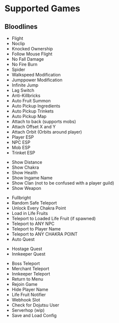 # Supported Games

## Bloodlines
- Flight
- Noclip
- Knocked Ownership
- Follow Mouse Flight
- No Fall Damage
- No Fire Burn
- Spider
- Walkspeed Modification
- Jumppower Modification
- Infinite Jump
- Lag Switch
- Anti-Killbricks
- Auto Fruit Summon
- Auto Pickup Ingredients
- Auto Pickup Trinkets
- Auto Pickup Map
- Attach to back (supports mobs)
- Attach Offset X and Y
- Attach Orbit (Orbits around player)
- Player ESP
- NPC ESP
- Mob ESP
- Trinket ESP
 * Show Distance
 * Show Chakra
 * Show Health
 * Show Ingame Name
 * Show Clan (not to be confused with a player guild)
 * Show Weapon
- Fullbright
- Random Safe Teleport
- Unlock Every Chakra Point
- Load in Life Fruits
- Teleport to Loaded Life Fruit (if spawned)
- Teleport to ANY NPC
- Teleport to Player Name
- Teleport to ANY CHAKRA POINT
- Auto Quest
 * Hostage Quest
 * Innkeeper Quest
- Boss Teleport
- Merchant Teleport
- Innkeeper Teleport
- Return to Menu
- Rejoin Game
- Hide Player Name
- Life Fruit Notifier
- Webhook Slot
- Check for Dojutsu User
- Serverhop (wip)
- Save and Load Config
